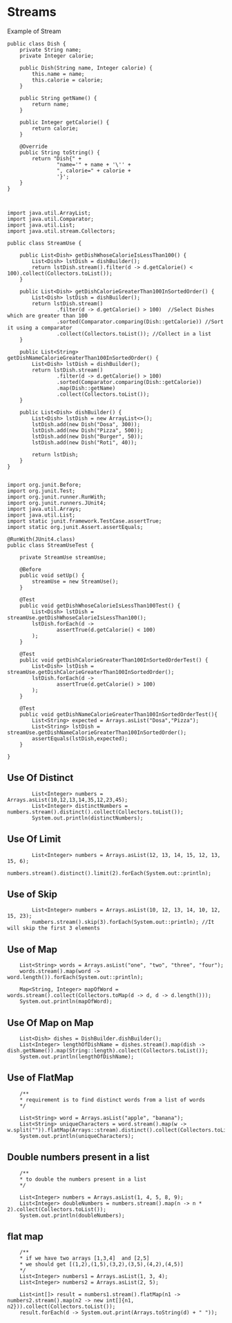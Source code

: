 # Streams

Example of Stream


    public class Dish {
        private String name;
        private Integer calorie;
    
        public Dish(String name, Integer calorie) {
            this.name = name;
            this.calorie = calorie;
        }
    
        public String getName() {
            return name;
        }
    
        public Integer getCalorie() {
            return calorie;
        }
    
        @Override
        public String toString() {
            return "Dish{" +
                    "name='" + name + '\'' +
                    ", calorie=" + calorie +
                    '}';
        }
    }



    import java.util.ArrayList;
    import java.util.Comparator;
    import java.util.List;
    import java.util.stream.Collectors;

    public class StreamUse {
    
        public List<Dish> getDishWhoseCalorieIsLessThan100() {
            List<Dish> lstDish = dishBuilder();
            return lstDish.stream().filter(d -> d.getCalorie() < 100).collect(Collectors.toList());
        }
    
        public List<Dish> getDishCalorieGreaterThan100InSortedOrder() {
            List<Dish> lstDish = dishBuilder();
            return lstDish.stream()
                    .filter(d -> d.getCalorie() > 100)  //Select Dishes which are greater than 100
                    .sorted(Comparator.comparing(Dish::getCalorie)) //Sort it using a comparator
                    .collect(Collectors.toList()); //Collect in a list
        }
    
        public List<String> getDishNameCalorieGreaterThan100InSortedOrder() {
            List<Dish> lstDish = dishBuilder();
            return lstDish.stream()
                    .filter(d -> d.getCalorie() > 100)
                    .sorted(Comparator.comparing(Dish::getCalorie))
                    .map(Dish::getName)
                    .collect(Collectors.toList());
        }
    
        public List<Dish> dishBuilder() {
            List<Dish> lstDish = new ArrayList<>();
            lstDish.add(new Dish("Dosa", 300));
            lstDish.add(new Dish("Pizza", 500));
            lstDish.add(new Dish("Burger", 50));
            lstDish.add(new Dish("Roti", 40));
    
            return lstDish;
        }
    }


    import org.junit.Before;
    import org.junit.Test;
    import org.junit.runner.RunWith;
    import org.junit.runners.JUnit4;
    import java.util.Arrays;
    import java.util.List;
    import static junit.framework.TestCase.assertTrue;
    import static org.junit.Assert.assertEquals;

    @RunWith(JUnit4.class)
    public class StreamUseTest {

        private StreamUse streamUse;
    
        @Before
        public void setUp() {
            streamUse = new StreamUse();
        }
    
        @Test
        public void getDishWhoseCalorieIsLessThan100Test() {
            List<Dish> lstDish = streamUse.getDishWhoseCalorieIsLessThan100();
            lstDish.forEach(d ->
                    assertTrue(d.getCalorie() < 100)
            );
        }
    
        @Test
        public void getDishCalorieGreaterThan100InSortedOrderTest() {
            List<Dish> lstDish = streamUse.getDishCalorieGreaterThan100InSortedOrder();
            lstDish.forEach(d ->
                    assertTrue(d.getCalorie() > 100)
            );
        }
    
        @Test
        public void getDishNameCalorieGreaterThan100InSortedOrderTest(){
            List<String> expected = Arrays.asList("Dosa","Pizza");
            List<String> lstDish = streamUse.getDishNameCalorieGreaterThan100InSortedOrder();
            assertEquals(lstDish,expected);
        }

    }

## Use Of Distinct

            List<Integer> numbers = Arrays.asList(10,12,13,14,35,12,23,45);
            List<Integer> distinctNumbers = numbers.stream().distinct().collect(Collectors.toList());
            System.out.println(distinctNumbers);
            
            
            
## Use Of Limit

            List<Integer> numbers = Arrays.asList(12, 13, 14, 15, 12, 13, 15, 6);
            numbers.stream().distinct().limit(2).forEach(System.out::println);
            
## Use of Skip

            List<Integer> numbers = Arrays.asList(10, 12, 13, 14, 10, 12, 15, 23);
            numbers.stream().skip(3).forEach(System.out::println); //It will skip the first 3 elements
            
     
 ## Use of Map
 
        List<String> words = Arrays.asList("one", "two", "three", "four");
        words.stream().map(word -> word.length()).forEach(System.out::println);
        
        Map<String, Integer> mapOfWord = words.stream().collect(Collectors.toMap(d -> d, d -> d.length()));
        System.out.println(mapOfWord);
        
## Use Of Map on Map

        List<Dish> dishes = DishBuilder.dishBuilder();
        List<Integer> lengthOfDishName = dishes.stream().map(dish -> dish.getName()).map(String::length).collect(Collectors.toList());
        System.out.println(lengthOfDishName);
        
## Use of FlatMap

        /**
        * requirement is to find distinct words from a list of words
        */
        
        List<String> word = Arrays.asList("apple", "banana");
        List<String> uniqueCharacters = word.stream().map(w -> w.split("")).flatMap(Arrays::stream).distinct().collect(Collectors.toList());
        System.out.println(uniqueCharacters);
        
## Double numbers present in a list

        /**
        * to double the numbers present in a list
        */
        
        List<Integer> numbers = Arrays.asList(1, 4, 5, 8, 9);
        List<Integer> doubleNumbers = numbers.stream().map(n -> n * 2).collect(Collectors.toList());
        System.out.println(doubleNumbers);
        
## flat map

        /**
        * if we have two arrays [1,3,4]  and [2,5]
        * we should get [(1,2),(1,5),(3,2),(3,5),(4,2),(4,5)]
        */
        List<Integer> numbers1 = Arrays.asList(1, 3, 4);
        List<Integer> numbers2 = Arrays.asList(2, 5);
        
        List<int[]> result = numbers1.stream().flatMap(n1 -> numbers2.stream().map(n2 -> new int[]{n1, n2})).collect(Collectors.toList());
        result.forEach(d -> System.out.print(Arrays.toString(d) + " "));